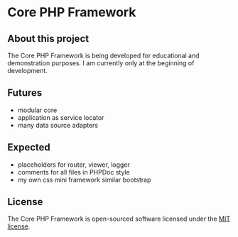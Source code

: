 # Core PHP Framework

## About this project

The Core PHP Framework is being developed for educational and demonstration purposes. I am currently only at the beginning of development.

## Futures

- modular core
- application as service locator
- many data source adapters

## Expected

- placeholders for router, viewer, logger
- comments for all files in PHPDoc style
- my own css mini framework similar bootstrap

## License

The Core PHP Framework is open-sourced software licensed under the [MIT license](LICENSE.md).